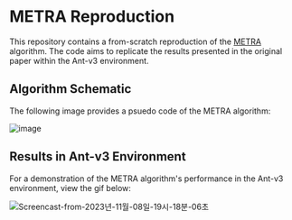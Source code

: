 # METRA Reproduction

This repository contains a from-scratch reproduction of the [METRA](https://arxiv.org/abs/2310.08887) algorithm. The code aims to replicate the results presented in the original paper within the Ant-v3 environment.

## Algorithm Schematic

The following image provides a psuedo code of the METRA algorithm:

![image](https://github.com/pjhae/metra_reproduce/assets/74540268/721db802-c0e8-4e53-913d-cc45f90765ec)




## Results in Ant-v3 Environment

For a demonstration of the METRA algorithm's performance in the Ant-v3 environment, view the gif below:

![Screencast-from-2023년-11월-08일-19시-18분-06초](https://github.com/pjhae/metra_reproduce/assets/74540268/eaf30e77-5a99-4e1d-a431-a2dd79ce2a4c)
